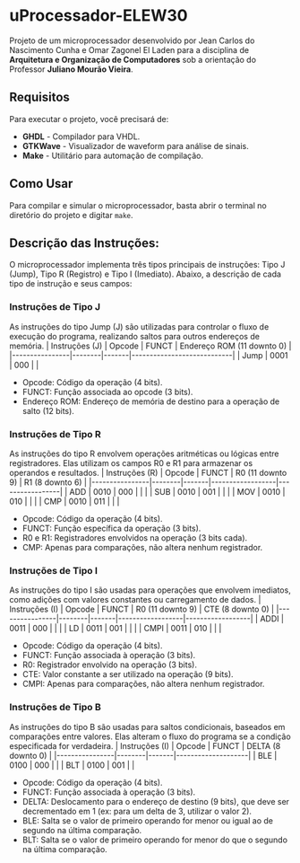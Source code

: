 # uProcessador-ELEW30

Projeto de um microprocessador desenvolvido por Jean Carlos do Nascimento Cunha e Omar Zagonel El Laden para a disciplina de **Arquitetura e Organização de Computadores** sob a orientação do Professor **Juliano Mourão Vieira**.

## Requisitos

Para executar o projeto, você precisará de:

- **GHDL** - Compilador para VHDL.
- **GTKWave** - Visualizador de waveform para análise de sinais.
- **Make** - Utilitário para automação de compilação.

## Como Usar

Para compilar e simular o microprocessador, basta abrir o terminal no diretório do projeto e digitar `make`. 

## Descrição das Instruções:
O microprocessador implementa três tipos principais de instruções: Tipo J (Jump), Tipo R (Registro) e Tipo I (Imediato). Abaixo, a descrição de cada tipo de instrução e seus campos:
### Instruções de Tipo J
As instruções do tipo Jump (J) são utilizadas para controlar o fluxo de execução do programa, realizando saltos para outros endereços de memória.
| Instruções (J) | Opcode | FUNCT | Endereço ROM (11 downto 0) |
|----------------|--------|-------|----------------------------|
| Jump           | 0001   | 000   |                            |
* Opcode: Código da operação (4 bits).
* FUNCT: Função associada ao opcode (3 bits).
* Endereço ROM: Endereço de memória de destino para a operação de salto (12 bits).
### Instruções de Tipo R
As instruções do tipo R envolvem operações aritméticas ou lógicas entre registradores. Elas utilizam os campos R0 e R1 para armazenar os operandos e resultados.
| Instruções (R) | Opcode | FUNCT | R0 (11 downto 9) | R1 (8 downto 6) |
|----------------|--------|-------|------------------|-----------------|
| ADD            | 0010   | 000   |                  |                 |
| SUB            | 0010   | 001   |                  |                 |
| MOV            | 0010   | 010   |                  |                 |
| CMP            | 0010   | 011   |                  |                 |
* Opcode: Código da operação (4 bits).
* FUNCT: Função específica da operação (3 bits).
* R0 e R1: Registradores envolvidos na operação (3 bits cada).
* CMP: Apenas para comparações, não altera nenhum registrador.
### Instruções de Tipo I
As instruções do tipo I são usadas para operações que envolvem imediatos, como adições com valores constantes ou carregamento de dados.
| Instruções (I) | Opcode | FUNCT | R0 (11 downto 9) | CTE (8 downto 0) |
|----------------|--------|-------|------------------|------------------|
| ADDI           | 0011   | 000   |                  |                  |
| LD             | 0011   | 001   |                  |                  |
| CMPI           | 0011   | 010   |                  |                  |
* Opcode: Código da operação (4 bits).
* FUNCT: Função associada à operação (3 bits).
* R0: Registrador envolvido na operação (3 bits).
* CTE: Valor constante a ser utilizado na operação (9 bits).
* CMPI: Apenas para comparações, não altera nenhum registrador.
### Instruções de Tipo B
As instruções do tipo B são usadas para saltos condicionais, baseados em comparações entre valores. Elas alteram o fluxo do programa se a condição especificada for verdadeira.
| Instruções (I) | Opcode | FUNCT | DELTA (8 downto 0) |
|----------------|--------|-------|--------------------|
| BLE            | 0100   | 000   |                    |
| BLT            | 0100   | 001   |                    |    
* Opcode: Código da operação (4 bits).
* FUNCT: Função associada à operação (3 bits).
* DELTA: Deslocamento para o endereço de destino (9 bits), que deve ser decrementado em 1 (ex: para um delta de 3, utilizar o valor 2).
* BLE: Salta se o valor de primeiro operando for menor ou igual ao de segundo na última comparação.
* BLT: Salta se o valor de primeiro operando for menor do que o segundo na última comparação.
